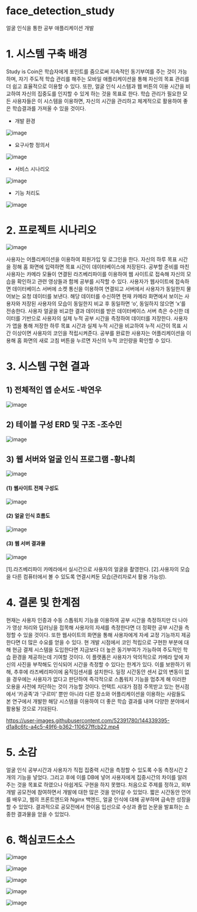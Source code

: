 # face_detection_study
얼굴 인식을 통한 공부 애플리케이션 개발 
# 1. 시스템 구축 배경
Study is Coin은 학습자에게 포인트를 줌으로써 지속적인 동기부여를 주는 것이 가능하며, 자기 주도적 학습 관리를 해주는 모바일 애플리케이션을 통해 자신의 목표 관리를 더 쉽고 효율적으로 이용할 수 있다. 또한, 얼굴 인식 시스템과 웹 버튼의 이용 시간을 비교하여 자신의 집중도를 인지할 수 있게 하는 것을 목표로 한다. 학습 관리가 필요한 모든 사용자들은 이 시스템을 이용하면, 자신의 시간을 관리하고 체계적으로 활용하여 좋은 학습결과를 가져올 수 있을 것이다.
- 개발 환경

 ![image](https://user-images.githubusercontent.com/52391780/144340615-920b059a-4c24-4ffb-bd87-b6e873d76385.png)

- 요구사항 정의서

![image](https://user-images.githubusercontent.com/52391780/144340063-df8290f6-397f-4325-b9b7-43ea6f85252e.png)

- 서비스 시나리오

![image](https://user-images.githubusercontent.com/52391780/144340124-9752b836-cecc-4b41-a8c3-f1df00689e77.png)

- 기능 처리도

![image](https://user-images.githubusercontent.com/52391780/144340209-5df5badc-c403-40e3-bec1-c7fe2d5e25a5.png)


# 2. 프로젝트 시나리오
![image](https://user-images.githubusercontent.com/52391780/144335451-c7cdc3d6-8cf4-4fd6-ad32-6358c60d8bbb.png)

사용자는 어플리케이션을 이용하여 회원가입 및 로그인을 한다. 자신의 하루 목표 시간을 정해 홈 화면에 입력하면 목표 시간이 데이터베이스에 저장된다. 공부할 준비를 마친 사용자는 카메라 모듈이 연결된 라즈베리파이를 이용하여 웹 사이트로 접속해 자신의 모습을 확인하고 관련 영상들과 함께 공부를 시작할 수 있다. 사용자가 웹사이트에 접속하면 데이터베이스 서버에 소켓 통신을 이용하여 연결되고 서버에서 사용자가 동일한지 물어보는 요청 데이터를 보낸다. 해당 데이터를 수신하면 현재 카메라 화면에서 보이는 사용자와 저장된 사용자의 모습이 동일한지 비교 후 동일하면 ‘o’, 동일하지 않으면 ‘x’를 전송한다. 사용자 얼굴을 비교한 결과 데이터를 받은 데이터베이스 서버 측은 수신한 데이터를 기반으로 사용자의 실제 누적 공부 시간을 측정하여 데이터를 저장한다. 사용자가 앱을 통해 저장한 하루 목표 시간과 실제 누적 시간을 비교하여 누적 시간이 목표 시간 이상이면 사용자의 코인을 적립시켜준다. 공부를 완료한 사용자는 어플리케이션을 이용해 홈 화면의 새로 고침 버튼을 누르면 자신의 누적 코인량을 확인할 수 있다.


# 3. 시스템 구현 결과

## 1) 전체적인 앱 순서도 -박연우
![image](https://user-images.githubusercontent.com/52391780/144335668-800ae2ee-2165-4a6e-b7da-4ffdefd8b5d7.png)

## 2) 테이블 구성 ERD 및 구조 -조수민
![image](https://user-images.githubusercontent.com/52391780/144335784-51c0560e-b27f-4d18-a8f3-1554f06a6f5d.png)

## 3) 웹 서버와 얼굴 인식 프로그램 -황나희
![image](https://user-images.githubusercontent.com/52391780/144335960-9409714c-7195-472c-a940-2b427f6ab8b3.png)

#### (1) 웹사이트 전체 구성도
![image](https://user-images.githubusercontent.com/52391780/144336140-3aef235c-7353-438e-aec1-97d18305f04c.png)

#### (2) 얼굴 인식 흐름도
![image](https://user-images.githubusercontent.com/52391780/144336206-31dd8b4b-60a6-4e28-9d5e-fe11a2560b1c.png)

#### (3) 웹 서버 결과물
![image](https://user-images.githubusercontent.com/52391780/144337741-e73c528a-e71f-4ad0-8a67-e6185710443b.png)

[1].라즈베리파이 카메라에서 실시간으로 사용자의 얼굴을 촬영한다. 
[2].사용자의 모습을 다른 컴퓨터에서 볼 수 있도록 연결시켜둔 모습(관리자로서 활용 가능성).

# 4. 결론 및 한계점
현재는 사용자 인증과 수동 스톱워치 기능을 이용하여 공부 시간을 측정하지만 더 나아가 영상 처리와 딥러닝을 접목해 사용자의 자세를 측정한다면 더 정확한 공부 시간을 측정할 수 있을 것이다. 또한 웹사이트의 화면을 통해 사용자에게 자세 교정 기능까지 제공한다면 더 많은 수요를 얻을 수 있다. 현 개발 시점에서 코인 적립으로 구현한 부분에 대해 현금 결제 시스템을 도입한다면 지금보다 더 높은 동기부여가 가능하여 주도적인 학습 환경을 제공하는데 기여할 것이다.
이 플랫폼은 사용자가 악의적으로 카메라 앞에 자신의 사진을 부착해도 인식되어 시간을 측정할 수 있다는 한계가 있다. 이를 보완하기 위해, 추후에 라즈베리파이에 움직임센서를 설치한다. 일정 시간동안 센서 값의 변동이 없을 경우에는 사용자가 없다고 판단하여 즉각적으로 스톱워치 기능을 멈추게 해 이러한 오용을 사전에 차단하는 것이 가능할 것이다.
언택트 시대가 점점 주목받고 있는 현시점에서 ‘카공족’과 ‘구르미’ 뿐만 아니라 다른 장소와 어플리케이션을 이용하는 사람들도 본 연구에서 개발한 해당 시스템을 이용하여 더 좋은 학습 결과를 내며 다양한 분야에서 활용될 것으로 기대된다.


https://user-images.githubusercontent.com/52391780/144339395-d1a8c6fc-a4c5-49f6-b362-110627ffcb22.mp4


# 5. 소감
얼굴 인식 공부시간과 사용자가 직접 집중력 시간을 측정할 수 있도록 수동 측정시간 2개의 기능을 넣었다. 그리고 후에 이를 DB에 넣어 사용자에게 집중시간의 차이를 알려주는 것을 목표로 하였으나 아쉽게도 구현을 하지 못했다. 
처음으로 주제를 정하고, 외부 개발 공모전에 참여하면서 개발에 대한 많은 것을 얻어갈 수 있었다. 
짧은 시간동안 언어를 배우고, 웹의 프론트엔드와 Nginx 백엔드, 얼굴 인식에 대해 공부하며 급속한 성장을 할 수 있었다. 
결과적으로 공모전에서 한이음 입선으로 수상과 졸업 논문을 발표하는 소중한 결과물을 얻을 수 있었다. 


# 6. 핵심코드소스
![image](https://user-images.githubusercontent.com/52391780/144340334-2ff5b1dc-a66a-4ff3-b284-bc52b37085d2.png)

![image](https://user-images.githubusercontent.com/52391780/144340388-5eed8e76-a8f0-453a-b165-a327db2cda9d.png)

![image](https://user-images.githubusercontent.com/52391780/144340444-962f3972-b4f1-4542-b2e9-d8fd9a75b3a5.png)

![image](https://user-images.githubusercontent.com/52391780/144340505-f67b036c-c417-40ec-9c5d-99f8430a7c60.png)

![image](https://user-images.githubusercontent.com/52391780/144340542-5c49984a-3649-40e9-bbd0-5fd6a6a38cfd.png)



